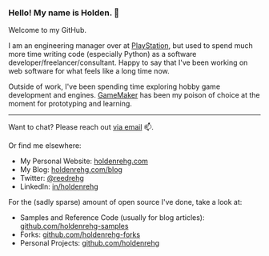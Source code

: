 ### Hello! My name is Holden. 👋

Welcome to my GitHub.

I am an engineering manager over at [PlayStation](https://playstation.com), but used to spend much more time writing code (especially Python) as a software developer/freelancer/consultant. Happy to say that I've been working on web software for what feels like a long time now.

Outside of work, I've been spending time exploring hobby game development and engines. [GameMaker](https://gamemaker.io/en) has been my poison of choice at the moment for prototyping and learning.

---

Want to chat? Please reach out [via email](mailto:holdenrehg@gmail.com) 📫.

Or find me elsewhere:

- My Personal Website: [holdenrehg.com](https://holdenrehg.com)
- My Blog: [holdenrehg.com/blog](https://holdenrehg.com/blog)
- Twitter: [@reedrehg](https://twitter.com/reedrehg)
- LinkedIn: [in/holdenrehg](https://linkedin.com/in/holdenrehg)

For the (sadly sparse) amount of open source I've done, take a look at:

- Samples and Reference Code (usually for blog articles): [github.com/holdenrehg-samples](https://github.com/holdenrehg-samples)
- Forks: [github.com/holdenrehg-forks](https://github.com/holdenrehg-forks)
- Personal Projects: [github.com/holdenrehg](https://github.com/holdenrehg?tab=repositories)
